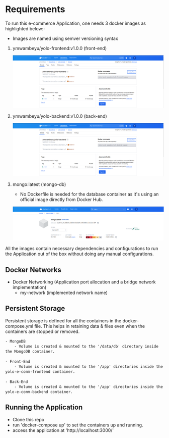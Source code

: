 # Requirements

To run this e-commerce Application, one needs 3 docker images as highlighted below:-

- Images are named using semver versioning syntax

1. ymwambeyu/yolo-frontend:v1.0.0 (front-end)

    ![alt text](yolo-frontend-image.png)

2. ymwambeyu/yolo-backend:v1.0.0 (back-end)

    ![alt text](yolo-backend-image.png)

3. mongo:latest (mongo-db)

    - No Dockerfile is needed for the database container as it's using an official image directly from Docker Hub.

    ![alt text](mongo-image.png)


All the images contain necessary dependencies and configurations to run the Application out of the box without doing any manual configurations.


## Docker Networks
- Docker Networking (Application port allocation and a bridge network implementation)
    - my-network (implemented network name)

## Persistent Storage
Persistent storage is defined for all the containers in the docker-compose.yml file. 
This helps in retaining data & files even when the containers are stopped or removed.

    - MongoDB
        - Volume is created & mounted to the '/data/db' directory inside the MongoDB container.

    - Front-End
        - Volume is created & mounted to the '/app' directories inside the yolo-e-comm-frontend container.

    - Back-End
        - Volume is created & mounted to the '/app' directories inside the yolo-e-comm-backend container.

## Running the Application
- Clone this repo 
- run 'docker-compose up' to set the containers up and running.
- access the application at 'http://localhost:3000/'